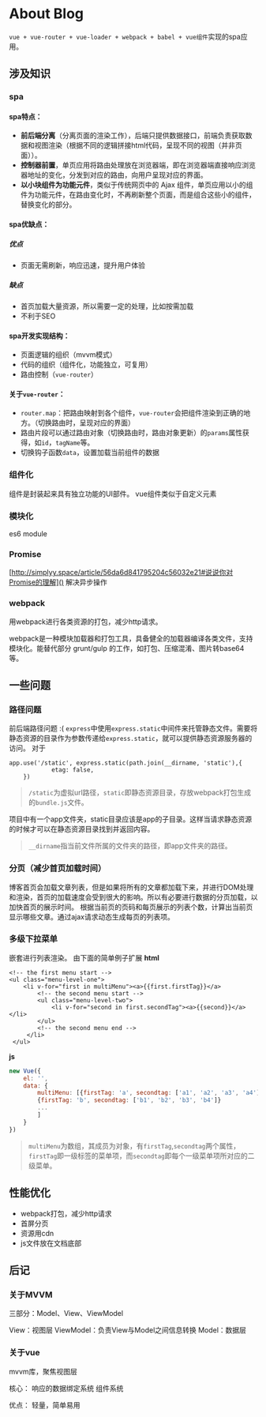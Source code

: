 # About Blog

`vue + vue-router + vue-loader + webpack + babel + vue组件`实现的spa应用。

## 涉及知识
### spa
#### spa特点：
- **前后端分离**（分离页面的渲染工作），后端只提供数据接口，前端负责获取数据和视图渲染（根据不同的逻辑拼接html代码，呈现不同的视图（并非页面））。
- **控制器前置**，单页应用将路由处理放在浏览器端，即在浏览器端直接响应浏览器地址的变化，分发到对应的路由，向用户呈现对应的界面。
- **以小块组件为功能元件**，类似于传统网页中的 Ajax 组件，单页应用以小的组件为功能元件，在路由变化时，不再刷新整个页面，而是组合这些小的组件，替换变化的部分。

#### spa优缺点：
##### 优点
- 页面无需刷新，响应迅速，提升用户体验
##### 缺点
- 首页加载大量资源，所以需要一定的处理，比如按需加载
- 不利于SEO

#### spa开发实现结构：
- 页面逻辑的组织（mvvm模式）
- 代码的组织（组件化，功能独立，可复用）
- 路由控制（`vue-router`）

#### 关于`vue-router`：
- `router.map`：把路由映射到各个组件，`vue-router`会把组件渲染到正确的地方。（切换路由时，呈现对应的界面）
- 路由片段可以通过路由对象（切换路由时，路由对象更新）的`params`属性获得，如`id`，`tagName`等。
- 切换钩子函数`data`，设置加载当前组件的数据


### 组件化
组件是封装起来具有独立功能的UI部件。
vue组件类似于自定义元素

### 模块化
es6 module

### Promise
[http://simplyy.space/article/56da6d841795204c56032e21#说说你对Promise的理解]()
解决异步操作


### webpack
用webpack进行各类资源的打包，减少http请求。

webpack是一种模块加载器和打包工具，具备健全的加载器编译各类文件，支持模块化。能替代部分 grunt/gulp 的工作，如打包、压缩混淆、图片转base64等。

## 一些问题
### 路径问题
前后端路径问题 :(
`express`中使用`express.static`中间件来托管静态文件。需要将静态资源的目录作为参数传递给`express.static`，就可以提供静态资源服务器的访问。
对于
```
app.use('/static', express.static(path.join(__dirname, 'static'),{
            etag: false,
    })
```
>`/static`为虚拟url路径，`static`即静态资源目录，存放webpack打包生成的`bundle.js`文件。

项目中有一个app文件夹，static目录应该是app的子目录。这样当请求静态资源的时候才可以在静态资源目录找到并返回内容。
> `__dirname`指当前文件所属的文件夹的路径，即app文件夹的路径。

###  分页（减少首页加载时间）
博客首页会加载文章列表，但是如果将所有的文章都加载下来，并进行DOM处理和渲染，首页的加载速度会受到很大的影响。所以有必要进行数据的分页加载，以加快首页的展示时间。
根据当前页的页码和每页展示的列表个数，计算出当前页显示哪些文章。通过ajax请求动态生成每页的列表项。

### 多级下拉菜单
嵌套进行列表渲染。
由下面的简单例子扩展
**html**
```
<!-- the first menu start -->
<ul class="menu-level-one">
	<li v-for="first in multiMenu"><a>{{first.firstTag}}</a>
		<!-- the second menu start -->
        <ul class="menu-level-two">
	        <li v-for="second in first.secondTag"><a>{{second}}</a></li>
        </ul>
        <!-- the second menu end -->
     </li>
 </ul>
```
**js**
```javascript
new Vue({
	el: '',
	data: {
		multiMenu: [{firstTag: 'a', secondtag: ['a1', 'a2', 'a3', 'a4']},
		{firstTag: 'b', secondtag: ['b1', 'b2', 'b3', 'b4']}
		...
		]
	}
})
```
> `multiMenu`为数组，其成员为对象，有`firstTag`,`secondtag`两个属性，`firstTag`即一级标签的菜单项，而`secondtag`即每个一级菜单项所对应的二级菜单。

## 性能优化
- webpack打包，减少http请求
- 首屏分页
- 资源用cdn
- js文件放在文档底部

## 后记
### 关于MVVM
三部分：Model、View、ViewModel

View：视图层
ViewModel：负责View与Model之间信息转换
Model：数据层

### 关于vue
mvvm库，聚焦视图层

核心：
响应的数据绑定系统
组件系统

优点：
轻量，简单易用

